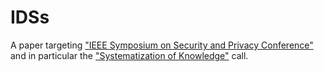 IDSs
====

A paper targeting ["IEEE Symposium on Security and Privacy Conference"](http://www.ieee-security.org/TC/SP2015/) and in particular
the ["Systematization of Knowledge"](http://www.ieee-security.org/TC/SP2015/cfpapers.html) call.

